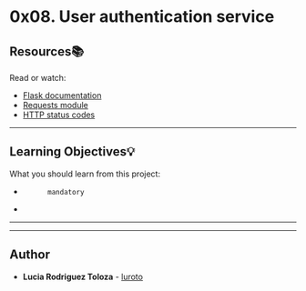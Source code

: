 # 0x08. User authentication service

## Resources:books:
Read or watch:
* [Flask documentation](https://intranet.hbtn.io/rltoken/pmustxytL0mvk0Xo1X5A6g)
* [Requests module](https://intranet.hbtn.io/rltoken/YrhQSCpUMTZ-od0EAPANwg)
* [HTTP status codes](https://intranet.hbtn.io/rltoken/iWzNygULyRyOnkBPXDZrRw)

---
## Learning Objectives:bulb:
What you should learn from this project:


*           mandatory
*         

---
---

## Author
* **Lucia Rodriguez Toloza** - [luroto](https://github.com/luroto)